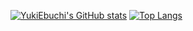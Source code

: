 [![YukiEbuchi's GitHub stats](https://github-readme-stats.vercel.app/api?username=YukiEbuchi&count_private=true&theme=vue-dark&show_icons=true)](https://github.com/YukiEbuchi/github-readme-stats)
[![Top Langs](https://github-readme-stats.vercel.app/api/top-langs/?username=YukiEbuchi&count_private=true&theme=vue-dark&show_icons=true&layout=compact)](https://github.com/YukiEbuchi/github-readme-stats)

<!--
**YukiEbuchi/YukiEbuchi** is a ✨ _special_ ✨ repository because its `README.md` (this file) appears on your GitHub profile.

Here are some ideas to get you started:

- 🔭 I’m currently working on ...
- 🌱 I’m currently learning ...
- 👯 I’m looking to collaborate on ...
- 🤔 I’m looking for help with ...
- 💬 Ask me about ...
- 📫 How to reach me: ...
- 😄 Pronouns: ...
- ⚡ Fun fact: ...
-->
